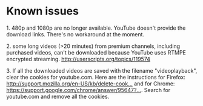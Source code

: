 Known issues
================

<p>1. 480p and 1080p are no longer available. YouTube doesn't provide the download links. There's no workaround at the moment.</p>

<p>2. some long videos (&gt;20 minutes) from premium channels, including purchased videos, can't be downloaded because YouTube uses RTMPE encrypted streaming. <a href="http://userscripts.org/topics/119574">http://userscripts.org/topics/119574</a></p>

<p>3. If all the downloaded videos are saved with the filename "videoplayback", clear the cookies for youtube.com. Here are the instructions for Firefox: <a href="http://support.mozilla.org/en-US/kb/delete-cookies-remove-info-websites-stored#w_delete-cookies-for-a-single-site">http://support.mozilla.org/en-US/kb/delete-cook...</a> and for Chrome: <a href="https://support.google.com/chrome/answer/95647?hl=en">https://support.google.com/chrome/answer/95647?...</a>. Search for youtube.com and remove all the cookies.</p>
